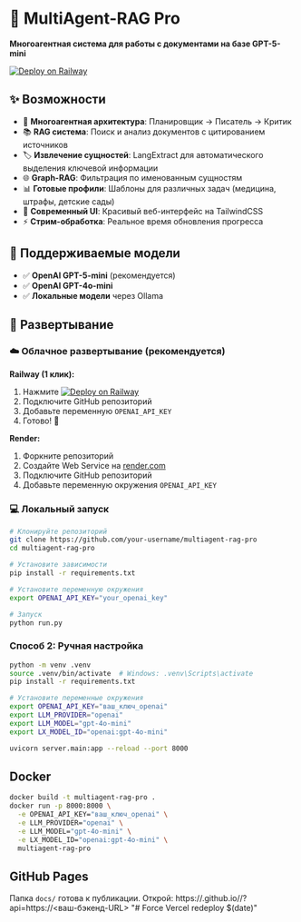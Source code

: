 # 🤖 MultiAgent-RAG Pro

**Многоагентная система для работы с документами на базе GPT-5-mini**

[![Deploy on Railway](https://railway.app/button.svg)](https://railway.app/template/multiagent-rag-pro)

## ✨ Возможности

- 🧠 **Многоагентная архитектура**: Планировщик → Писатель → Критик
- 📚 **RAG система**: Поиск и анализ документов с цитированием источников
- 🏷️ **Извлечение сущностей**: LangExtract для автоматического выделения ключевой информации
- 🌐 **Graph-RAG**: Фильтрация по именованным сущностям
- 📊 **Готовые профили**: Шаблоны для различных задач (медицина, штрафы, детские сады)
- 🎨 **Современный UI**: Красивый веб-интерфейс на TailwindCSS
- ⚡ **Стрим-обработка**: Реальное время обновления прогресса

## 🎯 Поддерживаемые модели

- ✅ **OpenAI GPT-5-mini** (рекомендуется)
- ✅ **OpenAI GPT-4o-mini**
- ✅ **Локальные модели** через Ollama

## 🚀 Развертывание

### ☁️ Облачное развертывание (рекомендуется)

**Railway (1 клик):**
1. Нажмите [![Deploy on Railway](https://railway.app/button.svg)](https://railway.app/new/template/multiagent-rag-pro)
2. Подключите GitHub репозиторий
3. Добавьте переменную `OPENAI_API_KEY`
4. Готово! 🎉

**Render:**
1. Форкните репозиторий
2. Создайте Web Service на [render.com](https://render.com)
3. Подключите GitHub репозиторий
4. Добавьте переменную окружения `OPENAI_API_KEY`

### 💻 Локальный запуск

```bash
# Клонируйте репозиторий
git clone https://github.com/your-username/multiagent-rag-pro
cd multiagent-rag-pro

# Установите зависимости
pip install -r requirements.txt

# Установите переменную окружения
export OPENAI_API_KEY="your_openai_key"

# Запуск
python run.py
```

### Способ 2: Ручная настройка
```bash
python -m venv .venv
source .venv/bin/activate  # Windows: .venv\Scripts\activate
pip install -r requirements.txt

# Установите переменные окружения
export OPENAI_API_KEY="ваш_ключ_openai"
export LLM_PROVIDER="openai"
export LLM_MODEL="gpt-4o-mini"
export LX_MODEL_ID="openai:gpt-4o-mini"

uvicorn server.main:app --reload --port 8000
```

## Docker
```bash
docker build -t multiagent-rag-pro .
docker run -p 8000:8000 \
  -e OPENAI_API_KEY="ваш_ключ_openai" \
  -e LLM_PROVIDER="openai" \
  -e LLM_MODEL="gpt-4o-mini" \
  -e LX_MODEL_ID="openai:gpt-4o-mini" \
  multiagent-rag-pro
```

## GitHub Pages
Папка `docs/` готова к публикации. Открой:
https://<user>.github.io/<repo>/?api=https://<ваш-бэкенд-URL>
"# Force Vercel redeploy $(date)" 
